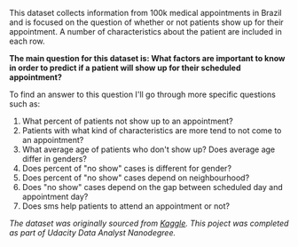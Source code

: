This dataset collects information from 100k medical appointments in Brazil and is focused on the question of whether or not patients show up for their appointment. A number of characteristics about the patient are included in each row.

**The main question for this dataset is: What factors are important to know in order to predict if a patient will show up for their scheduled appointment?**

To find an answer to this question I'll go through more specific questions such as:

1. What percent of patients not show up to an appointment?
2. Patients with what kind of characteristics are more tend to not come to an appointment?
3. What average age of patients who don't show up? Does average age differ in genders?
4. Does percent of "no show" cases is different for gender?
5. Does percent of "no show" cases depend on neighbourhood?
6. Does "no show" cases depend on the gap between scheduled day and appointment day?
7. Does sms help patients to attend an appointment or not?

*The dataset was originally sourced from [Kaggle](https://www.kaggle.com/datasets/joniarroba/noshowappointments). This poject was completed as part of Udacity Data Analyst Nanodegree.*
